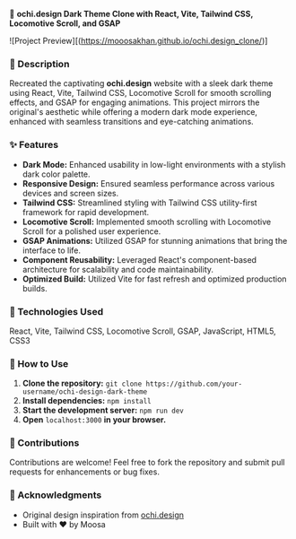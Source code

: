 🌙 **ochi.design Dark Theme Clone with React, Vite, Tailwind CSS, Locomotive Scroll, and GSAP**

![Project Preview][(https://mooosakhan.github.io/ochi.design_clone/)]

### 🌟 Description
Recreated the captivating **ochi.design** website with a sleek dark theme using React, Vite, Tailwind CSS, Locomotive Scroll for smooth scrolling effects, and GSAP for engaging animations. This project mirrors the original's aesthetic while offering a modern dark mode experience, enhanced with seamless transitions and eye-catching animations.

### ✨ Features
- **Dark Mode:** Enhanced usability in low-light environments with a stylish dark color palette.
- **Responsive Design:** Ensured seamless performance across various devices and screen sizes.
- **Tailwind CSS:** Streamlined styling with Tailwind CSS utility-first framework for rapid development.
- **Locomotive Scroll:** Implemented smooth scrolling with Locomotive Scroll for a polished user experience.
- **GSAP Animations:** Utilized GSAP for stunning animations that bring the interface to life.
- **Component Reusability:** Leveraged React's component-based architecture for scalability and code maintainability.
- **Optimized Build:** Utilized Vite for fast refresh and optimized production builds.

### 🚀 Technologies Used
React, Vite, Tailwind CSS, Locomotive Scroll, GSAP, JavaScript, HTML5, CSS3

### 📝 How to Use
1. **Clone the repository:** `git clone https://github.com/your-username/ochi-design-dark-theme`
2. **Install dependencies:** `npm install`
3. **Start the development server:** `npm run dev`
4. **Open** `localhost:3000` **in your browser.**

### 🤝 Contributions
Contributions are welcome! Feel free to fork the repository and submit pull requests for enhancements or bug fixes.

### 🙏 Acknowledgments
- Original design inspiration from [ochi.design](https://ochi.design)
- Built with ❤️ by Moosa
